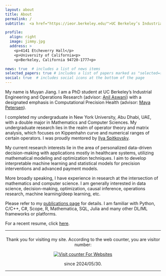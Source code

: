 ```yaml
---
layout: about
title: About
permalink: /
subtitle:  <a href="https://ieor.berkeley.edu/">UC Berkeley’s Industrial Engineering and Operations Research</a> | <a href="https://nyuad.nyu.edu/en/">New York University Abu Dhabi</a>

profile:
  align: right
  image: jimmy.jpg
  address: >
    <p>4141 Etcheverry Hall</p>
    <p>University of California<p>
    <p>Berkeley, California 94720-1777<p>

news: true  # includes a list of news items
selected_papers: true # includes a list of papers marked as "selected={true}"
social: true  # includes social icons at the bottom of the page
---
```


My name is Muyan Jiang. I am a PhD student at UC Berkeley’s Industrial Engineering and Operations Research (advisor: <a href="https://aswani.ieor.berkeley.edu/">Anil Aswani</a>) with a designated emphasis in Computational Precision Health (advisor: <a href="https://publichealth.berkeley.edu/people/maya-petersen/">Maya Petersen</a>).

I completed my undergraduate in New York University, Abu Dhabi, UAE, with a double major in Mathematics and Computer Sciences. My undergraduate research lies in the realm of operator theory and matrix analysis, which focuses on Kippenhahn curve and numerical ranges of certain operators. I was proudly mentored by <a href="https://www.math.wm.edu/~ilya/">Ilya Spitkovsky</a>.

My current research interests lie in the area of personalized data-driven decision-making with applications mostly in healthcare systems, utilizing mathematical modeling and optimization techniques. I aim to develop interpretable machine learning and statistical models for precision interventions and advanced payment models.

More broadly speaking, I have experience in research at the intersection of mathematics and computer science. I am generally interested in data science, decision-making, optimization, causal inference, operations research, machine learning/deep learning, etc.

Please refer to my [publications page](/publications/) for details. I am familiar with Python, C/C++, C#, Scope, R, Mathematica, SQL, Julia and many other DL/ML frameworks or platforms.

For a recent resume, click [here](/assets/pdf/resume.pdf).


<hr/>

<div style="text-align: center; margin-top: 20px;">
    <p>Thank you for visiting my site. According to the web counter, you are visitor number:</p>
    <!-- HitWebCounter Code START -->
    <a href="https://www.hitwebcounter.com" target="_blank">
        <img src="https://hitwebcounter.com/counter/counter.php?page=13734203&style=0001&nbdigits=5&type=page&initCount=0" title="Counter Widget" alt="Visit counter For Websites" border="0" />
    </a>
    <!-- HitWebCounter Code END -->
    <p>since 2024/05/30.</p>
</div>
<hr/>